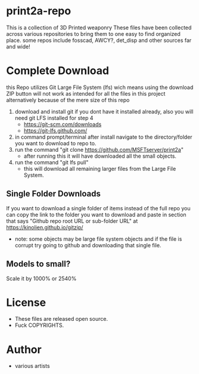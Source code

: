 print2a-repo
============

This is a collection of 3D Printed weaponry These files have been collected across various repositories to bring them to one easy to find organized place. some repos include fosscad, AWCY?, det_disp and other sources far and wide!

# Complete Download
this Repo utilizes Git Large File System (lfs) wich means using the download ZIP button will not work as intended for all the files in this project alternatively because of the mere size of this repo 

1. download and install git if you dont have it installed already, also you will need git LFS installed for step 4
	* https://git-scm.com/downloads
	* https://git-lfs.github.com/
2. in command prompt/terminal after install navigate to the directory/folder you want to download to repo to.
3. run the command "git clone https://github.com/MSFTserver/print2a"
	* after running this it will have downloaded all the small objects.
4. run the command "git lfs pull"
	* this will download all remaining larger files from the Large File System.

## Single Folder Downloads
If you want to download a single folder of items instead of the full repo you can copy the link to the folder you want to download and paste in section that says "Github repo root URL or sub-folder URL" at https://kinolien.github.io/gitzip/
* note: some  objects may be large file system objects and if the file is corrupt try going to github and downloading that single file.

## Models to small?
Scale it by 1000% or 2540%

# License

* These files are released open source.
* Fuck COPYRIGHTS.

# Author
* various artists